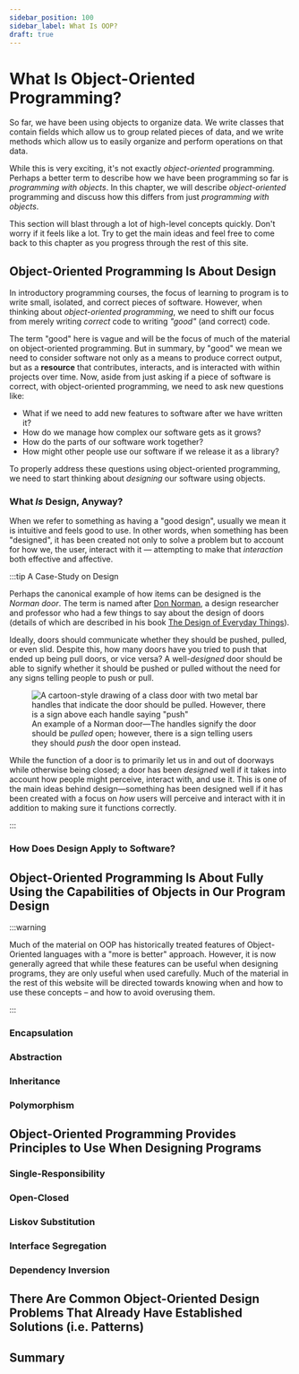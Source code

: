 ```yaml
---
sidebar_position: 100
sidebar_label: What Is OOP?
draft: true
---
```


# What Is Object-Oriented Programming?

So far, we have been using objects to organize data. We write classes that
contain fields which allow us to group related pieces of data, and we write
methods which allow us to easily organize and perform operations on that data.

While this is very exciting, it's not exactly _object-oriented_ programming.
Perhaps a better term to describe how we have been programming so far is
_programming with objects_. In this chapter, we will describe _object-oriented_
programming and discuss how this differs from just _programming with objects_.

This section will blast through a lot of high-level concepts quickly. Don't
worry if it feels like a lot. Try to get the main ideas and feel free to come
back to this chapter as you progress through the rest of this site.

## Object-Oriented Programming Is About Design

In introductory programming courses, the focus of learning to program is to
write small, isolated, and correct pieces of software. However, when thinking
about _object-oriented programming_, we need to shift our focus from merely
writing _correct_ code to writing _"good"_ (and correct) code.

The term "good" here is vague and will be the focus of much of the material on
object-oriented programming. But in summary, by "good" we mean we need to
consider software not only as a means to produce correct output, but as a
**resource** that contributes, interacts, and is interacted with within projects
over time. Now, aside from just asking if a piece of software is correct, with
object-oriented programming, we need to ask new questions like:

- What if we need to add new features to software after we have written it?
- How do we manage how complex our software gets as it grows?
- How do the parts of our software work together?
- How might other people use our software if we release it as a library?

To properly address these questions using object-oriented programming, we need
to start thinking about _designing_ our software using objects.

### What _Is_ Design, Anyway?

When we refer to something as having a "good design", usually we mean it is
intuitive and feels good to use. In other words, when something has been
"designed", it has been created not only to solve a problem but to account for
how we, the user, interact with it — attempting to make that _interaction_
both effective and affective.

:::tip A Case-Study on Design

Perhaps the canonical example of how items can be designed is the _Norman door_.
The term is named after [Don Norman](https://en.wikipedia.org/wiki/Don_Norman),
a design researcher and professor who had a few things to say about the design
of doors (details of which are described in his book
[The Design of Everyday Things](https://www.nngroup.com/books/design-everyday-things-revised/)).

Ideally, doors should communicate whether they should be pushed, pulled, or even
slid. Despite this, how many doors have you tried to push that ended up being
pull doors, or vice versa? A well-_designed_ door should be able to signify
whether it should be pushed or pulled without the need for any signs telling
people to push or pull.

<figure>
<img
  src="/img/what-is-oop/norman_door.svg"
  alt='A cartoon-style drawing of a class door with two metal bar handles that indicate the door should be pulled.
       However, there is a sign above each handle saying "push"'
/>
<figcaption>
An example of a Norman door—The handles signify the door should be
<em>pulled</em> open; however, there is a sign telling users they should 
<em>push</em> the door open instead.
</figcaption>
</figure>

While the function of a door is to primarily let us in and out of doorways while
otherwise being closed; a door has been _designed_ well if it takes into account
how people might perceive, interact with, and use it. This is one of the main
ideas behind design—something has been designed well if it has been created with
a focus on _how_ users will perceive and interact with it in addition to making
sure it functions correctly.

:::

[//]: # (Design is a discipline of study and practice focused on the 
interaction between a person — a ‘user’— and the man-made environment, 
taking into account aesthetic, functional, contextual, cultural and societal 
considerations. As a formalised discipline, design is a modern construct.)

### How Does Design Apply to Software?

## Object-Oriented Programming Is About Fully Using the Capabilities of Objects in Our Program Design

:::warning

Much of the material on OOP has historically treated features of Object-Oriented
languages with a "more is better" approach. However, it is now generally agreed
that while these features can be useful when designing programs, they are only
useful when used carefully. Much of the material in the rest of this website
will be directed towards knowing when and how to use these concepts – and how to
avoid overusing them.

:::

### Encapsulation

### Abstraction

### Inheritance

### Polymorphism

## Object-Oriented Programming Provides Principles to Use When Designing Programs

### Single-Responsibility

### Open-Closed

### Liskov Substitution

### Interface Segregation

### Dependency Inversion

## There Are Common Object-Oriented Design Problems That Already Have Established Solutions (i.e. Patterns)

## Summary
